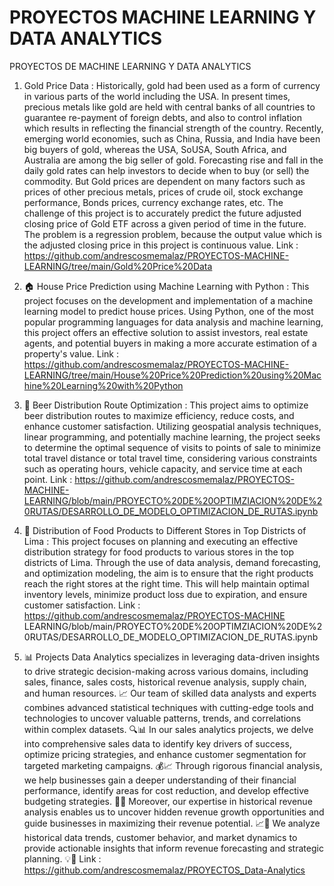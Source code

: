 # PROYECTOS MACHINE LEARNING Y DATA ANALYTICS
PROYECTOS DE MACHINE LEARNING Y DATA ANALYTICS

1. Gold Price Data : Historically, gold had been used as a form of currency in various parts of the world including the USA. In present times, precious metals like gold are held with central banks of all countries to guarantee re-payment of foreign debts, and also to control inflation which results in reflecting the financial strength of the country. Recently, emerging world economies, such as China, Russia, and India have been big buyers of gold, whereas the USA, SoUSA, South Africa, and Australia are among the big seller of gold.
Forecasting rise and fall in the daily gold rates can help investors to decide when to buy (or sell) the commodity. But Gold prices are dependent on many factors such as prices of other precious metals, prices of crude oil, stock exchange performance, Bonds prices, currency exchange rates, etc.
The challenge of this project is to accurately predict the future adjusted closing price of Gold ETF across a given period of time in the future. The problem is a regression problem, because the output value which is the adjusted closing price in this project is continuous value.
Link : https://github.com/andrescosmemalaz/PROYECTOS-MACHINE-LEARNING/tree/main/Gold%20Price%20Data

2. 🏠 House Price Prediction using Machine Learning with Python : This project focuses on the development and implementation of a machine learning model to predict house prices. Using Python, one of the most popular programming languages for data analysis and machine learning, this project offers an effective solution to assist investors, real estate agents, and potential buyers in making a more accurate estimation of a property's value.
Link : https://github.com/andrescosmemalaz/PROYECTOS-MACHINE-LEARNING/tree/main/House%20Price%20Prediction%20using%20Machine%20Learning%20with%20Python

3. 🍻 Beer Distribution Route Optimization : This project aims to optimize beer distribution routes to maximize efficiency, reduce costs, and enhance customer satisfaction. Utilizing geospatial analysis techniques, linear programming, and potentially machine learning, the project seeks to determine the optimal sequence of visits to points of sale to minimize total travel distance or total travel time, considering various constraints such as operating hours, vehicle capacity, and service time at each point.
Link : https://github.com/andrescosmemalaz/PROYECTOS-MACHINE-LEARNING/blob/main/PROYECTO%20DE%20OPTIMZIACION%20DE%20RUTAS/DESARROLLO_DE_MODELO_OPTIMIZACION_DE_RUTAS.ipynb

4. 🍎 Distribution of Food Products to Different Stores in Top Districts of Lima : This project focuses on planning and executing an effective distribution strategy for food products to various stores in the top districts of Lima. Through the use of data analysis, demand forecasting, and optimization modeling, the aim is to ensure that the right products reach the right stores at the right time. This will help maintain optimal inventory levels, minimize product loss due to expiration, and ensure customer satisfaction.
Link : https://github.com/andrescosmemalaz/PROYECTOS-MACHINE LEARNING/blob/main/PROYECTO%20DE%20OPTIMZIACION%20DE%20RUTAS/DESARROLLO_DE_MODELO_OPTIMIZACION_DE_RUTAS.ipynb


5. 📊  Projects Data Analytics  specializes in leveraging data-driven insights to drive strategic decision-making across various domains, including sales, finance, sales costs, historical revenue analysis, supply chain, and human resources. 📈 Our team of skilled data analysts and experts combines advanced statistical techniques with cutting-edge tools and technologies to uncover valuable patterns, trends, and correlations within complex datasets. 🔍📊 In our sales analytics projects, we delve into comprehensive sales data to identify key drivers of success, optimize pricing strategies, and enhance customer segmentation for targeted marketing campaigns. 💰📈 Through rigorous financial analysis, we help businesses gain a deeper understanding of their financial performance, identify areas for cost reduction, and develop effective budgeting strategies. 💼💵 Moreover, our expertise in historical revenue analysis enables us to uncover hidden revenue growth opportunities and guide businesses in maximizing their revenue potential. 📈🚀 We analyze historical data trends, customer behavior, and market dynamics to provide actionable insights that inform revenue forecasting and strategic planning. 💡💸
Link : https://github.com/andrescosmemalaz/PROYECTOS_Data-Analytics
